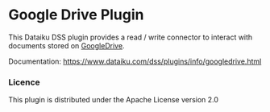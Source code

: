 # Google Drive Plugin

This Dataiku DSS plugin provides a read / write connector to interact with documents stored on [GoogleDrive](https://drive.google.com).

Documentation: https://www.dataiku.com/dss/plugins/info/googledrive.html

### Licence
This plugin is distributed under the Apache License version 2.0